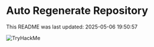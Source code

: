 # Auto Regenerate Repository

This README was last updated: 2025-05-06 19:50:57

 ![TryHackMe](https://tryhackme.com/badge/533634)